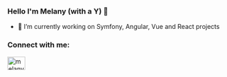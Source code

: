 ### Hello I'm Melany (with a Y) 👋


- :blue_heart: I’m currently working on Symfony, Angular, Vue and React projects

<h3 align="left">Connect with me:</h3>
<p align="left">
<a href="https://linkedin.com/in/melanymaigne25" target="blank"><img align="center" src="https://raw.githubusercontent.com/rahuldkjain/github-profile-readme-generator/master/src/images/icons/Social/linked-in-alt.svg" alt="melanymaigne25" height="30" width="40" /></a>
</p>


